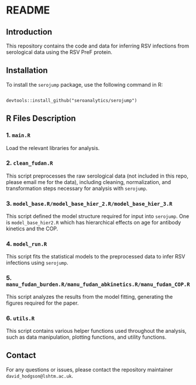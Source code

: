 # README

## Introduction

This repository contains the code and data for inferring RSV infections from serological data using the RSV PreF protein.

## Installation

To install the `serojump` package, use the following command in R:

```{r}

devtools::install_github("seroanalytics/serojump")

```

## R Files Description

### 1. `main.R`

Load the relevant libraries for analysis.

### 2. `clean_fudan.R`

This script preprocesses the raw serological data (not included in this repo, please email me for the data), including cleaning, normalization, and transformation steps necessary for analysis with `serojump`.

### 3. `model_base.R/model_base_hier_2.R/model_base_hier_3.R`

This script defined the model structure required for input into `serojump`. One is `model_base_hier2.R` which has hierarchical effects on age for antibody kinetics and the COP.

### 4. `model_run.R`

This script fits the statistical models to the preprocessed data to infer RSV infections using `serojump`.

### 5. `manu_fudan_burden.R/manu_fudan_abkinetics.R/manu_fudan_COP.R`

This script analyzes the results from the model fitting, generating the figures required for the paper.

### 6. `utils.R`

This script contains various helper functions used throughout the analysis, such as data manipulation, plotting functions, and utility functions.

## Contact

For any questions or issues, please contact the repository maintainer `david_hodgson@lshtm.ac.uk`.
